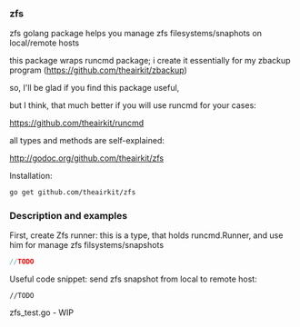 ### zfs

zfs golang package helps you manage zfs filesystems/snaphots on local/remote hosts

this package wraps runcmd package; i create it essentially for my zbackup program 
(https://github.com/theairkit/zbackup)

so, I'll be glad if you find this package useful,

but I think, that much better if you will use runcmd for your cases:

https://github.com/theairkit/runcmd

all types and methods are self-explained:

http://godoc.org/github.com/theairkit/zfs

Installation:
```bash
go get github.com/theairkit/zfs
```

### Description and examples

First, create Zfs runner: this is a type, that holds runcmd.Runner,
and use him for manage zfs filsystems/snapshots

```go
//TODO
```

Useful code snippet: send zfs snapshot from local to remote host:

```
//TODO
```

zfs_test.go - WIP
